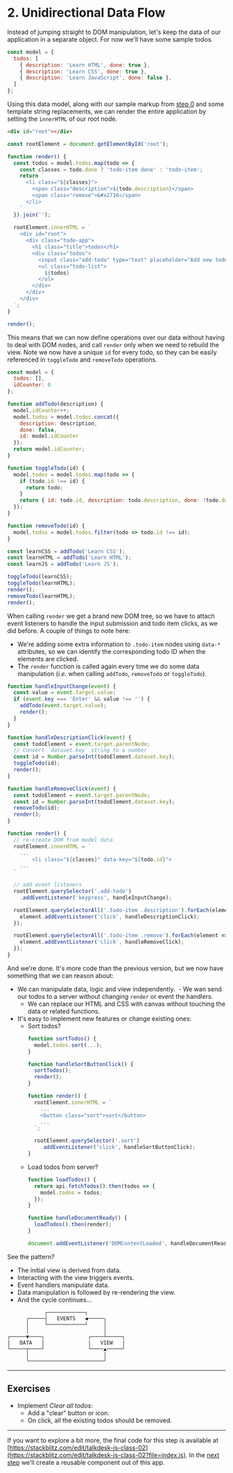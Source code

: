 # 2. Unidirectional Data Flow

Instead of jumping straight to DOM manipulation, let's keep the data of our application in a separate object. For now we'll have some sample todos.

```js
const model = {
  todos: [
    { description: 'Learn HTML', done: true },
    { description: 'Learn CSS', done: true },
    { description: 'Learn JavaScript', done: false },
  ]
};
```

Using this data model, along with our sample markup from [step 0](./00-introduction.md) and some template string replacements, we can render the entire application by setting the `innerHTML` of our root node.
```html
<div id="root"></div>
```
```js
const rootElement = document.getElementById('root');

function render() {
  const todos = model.todos.map(todo => {
    const classes = todo.done ? 'todo-item done' : 'todo-item';
    return `
      <li class="${classes}">
        <span class="description">${todo.description}</span>
        <span class="remove">&#x2716</span>
      </li>
    `
  }).join('');
  
  rootElement.innerHTML = `
    <div id="root">
      <div class="todo-app">
        <h1 class="title">todos</h1>
        <div class="todos">
          <input class="add-todo" type="text" placeholder="Add new todo" />
          <ul class="todo-list">
            ${todos}
          </ul>
        </div>
      </div>
    </div>
  `;
}

render();
```

This means that we can now define operations over our data without having to deal with DOM nodes, and call `render` only when we need to rebuild the view. Note we now have a unique `id` for every todo, so they can be easily referenced in `toggleTodo` and `removeTodo` operations.

```js
const model = {
  todos: [],
  idCounter: 0
};

function addTodo(description) {
  model.idCounter++;
  model.todos = model.todos.concat({
    description: description,
    done: false,
    id: model.idCounter
  });
  return model.idCounter;
}

function toggleTodo(id) {
  model.todos = model.todos.map(todo => {
    if (todo.id !== id) {
      return todo;
    }
    return { id: todo.id, description: todo.description, done: !todo.done };
  });
}

function removeTodo(id) {
  model.todos = model.todos.filter(todo => todo.id !== id);
}
```
```js
const learnCSS = addTodo('Learn CSS');
const learnHTML = addTodo('Learn HTML');
const learnJS = addTodo('Learn JS');

toggleTodo(learnCSS);
toggleTodo(learnHTML);
render();
removeTodo(learnHTML);
render();
```

When calling `render` we get a brand new DOM tree, so we have to attach event listeners to handle the input submission and todo item clicks, as we did before.
A couple of things to note here:
- We're adding some extra information to `.todo-item` nodes using `data-*` attributes, so we can identify the corresponding todo ID when the elements are clicked.
- The `render` function is called again every time we do some data manipulation (_i.e._ when calling `addTodo`, `removeTodo` or `toggleTodo`).
```js
function handleInputChange(event) {
  const value = event.target.value;
  if (event.key === 'Enter' && value !== '') {
    addTodo(event.target.value);
    render();
  }
}

function handleDescriptionClick(event) {
  const todoElement = event.target.parentNode;
  // Convert `dataset.key` string to a number
  const id = Number.parseInt(todoElement.dataset.key);
  toggleTodo(id);
  render();
}

function handleRemoveClick(event) {
  const todoElement = event.target.parentNode;
  const id = Number.parseInt(todoElement.dataset.key);
  removeTodo(id);
  render();
}

function render() {
  // re-create DOM from model data
  rootElement.innerHTML = `
    ...
        <li class="${classes}" data-key="${todo.id}">
    ...
  `

  // add event listeners
  rootElement.querySelector('.add-todo')
    .addEventListener('keypress', handleInputChange);

  rootElement.querySelectorAll('.todo-item .description').forEach(element => {
    element.addEventListener('click', handleDescriptionClick);
  });

  rootElement.querySelectorAll('.todo-item .remove').forEach(element => {
    element.addEventListener('click', handleRemoveClick);
  });
}
```

And we're done. It's more code than the previous version, but we now have something that we can reason about:
- We can manipulate data, logic and view independently.
  - We wan send our todos to a server without changing `render` or event the handlers.
  - We can replace our HTML and CSS with canvas without touching the data or related functions.
- It's easy to implement new features or change existing ones:
  - Sort todos?
    ```js
    function sortTodos() {
      model.todos.sort(...);
    }

    function handleSortButtonClick() {
      sortTodos();
      render();
    }

    function render() {
      rootElement.innerHTML = `
        ...
        <button class="sort">sort</button>
        ...
      `;

      rootElement.querySelector('.sort')
        .addEventListener('click', handleSortButtonClick);
    }
    ```
  - Load todos from server?
    ```js
    function loadTodos() {
      return api.fetchTodos().then(todos => {
        model.todos = todos;
      });
    }

    function handleDocumentReady() {
      loadTodos().then(render);
    }

    document.addEventListener('DOMContentLoaded', handleDocumentReady);
    ```

See the pattern?
- The initial view is derived from data.
- Interacting with the view triggers events.
- Event handlers manipulate data.
- Data manipulation is followed by re-rendering the view.
- And the cycle continues...
```
            ┌────────────┐
      ╭─────┤   EVENTS   ◀─────╮
      │     └────────────┘     │
      │                        │
┌─────▼────╮              ┌────┴─────┐
|   DATA   |              |   VIEW   | 
└─────┬────┘              └────▲─────┘
      │                        │
      ╰────────────────────────╯
```

---

## Exercises
- Implement _Clear all todos_:
  - Add a "clear" button or icon.
  - On click, all the existing todos should be removed.

---
If you want to explore a bit more, the final code for this step is available at [https://stackblitz.com/edit/talkdesk-js-class-02](https://stackblitz.com/edit/talkdesk-js-class-02?file=index.js). In the [next step](./03-creating-reusable-component.md) we'll create a reusable component out of this app.
